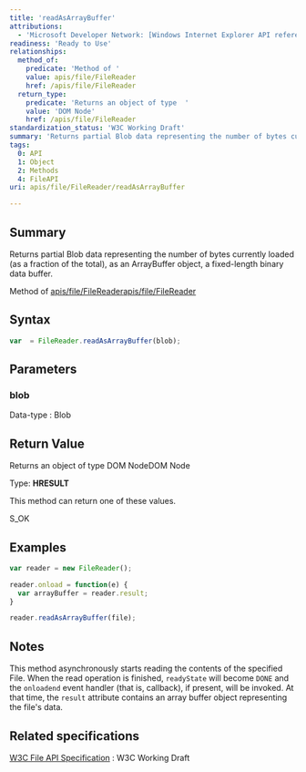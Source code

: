 ```yaml
---
title: 'readAsArrayBuffer'
attributions:
  - 'Microsoft Developer Network: [Windows Internet Explorer API reference Article](http://msdn.microsoft.com/en-us/library/ie/hh828809%28v=vs.85%29.aspx)'
readiness: 'Ready to Use'
relationships:
  method_of:
    predicate: 'Method of '
    value: apis/file/FileReader
    href: /apis/file/FileReader
  return_type:
    predicate: 'Returns an object of type  '
    value: 'DOM Node'
    href: /apis/file/FileReader
standardization_status: 'W3C Working Draft'
summary: 'Returns partial Blob data representing the number of bytes currently loaded (as a fraction of the total), as an ArrayBuffer object, a fixed-length binary data buffer.'
tags:
  0: API
  1: Object
  2: Methods
  4: FileAPI
uri: apis/file/FileReader/readAsArrayBuffer

---
```

## Summary

Returns partial Blob data representing the number of bytes currently loaded (as a fraction of the total), as an ArrayBuffer object, a fixed-length binary data buffer.

Method of [apis/file/FileReader](/apis/file/FileReader)[apis/file/FileReader](/apis/file/FileReader)

## Syntax

``` js
var  = FileReader.readAsArrayBuffer(blob);
```

## Parameters

### blob

 Data-type
:   Blob

## Return Value

Returns an object of type DOM NodeDOM Node

Type: **HRESULT**

This method can return one of these values.

S\_OK

## Examples

``` js
var reader = new FileReader();

reader.onload = function(e) {
  var arrayBuffer = reader.result;
}

reader.readAsArrayBuffer(file);
```

## Notes

This method asynchronously starts reading the contents of the specified File. When the read operation is finished, `readyState` will become `DONE` and the `onloadend` event handler (that is, callback), if present, will be invoked. At that time, the `result` attribute contains an array buffer object representing the file's data.

## Related specifications

[W3C File API Specification](http://www.w3.org/TR/FileAPI)
:   W3C Working Draft
